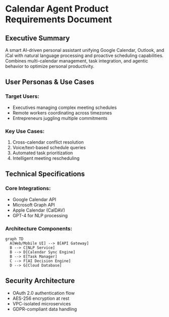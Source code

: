 # Calendar Agent Product Requirements Document

## Executive Summary
A smart AI-driven personal assistant unifying Google Calendar, Outlook, and iCal with natural language processing and proactive scheduling capabilities. Combines multi-calendar management, task integration, and agentic behavior to optimize personal productivity.

## User Personas & Use Cases
### Target Users:
- Executives managing complex meeting schedules
- Remote workers coordinating across timezones
- Entrepreneurs juggling multiple commitments

### Key Use Cases:
1. Cross-calendar conflict resolution
2. Voice/text-based schedule queries
3. Automated task prioritization
4. Intelligent meeting rescheduling

## Technical Specifications
### Core Integrations:
- Google Calendar API
- Microsoft Graph API
- Apple Calendar (CalDAV)
- GPT-4 for NLP processing

### Architecture Components:
```mermaid
graph TD
  A[Web/Mobile UI] --> B[API Gateway]
  B --> C[NLP Service]
  B --> D[Calendar Sync Engine]
  B --> E[Task Manager]
  C --> F[AI Decision Engine]
  D --> G[Cloud Database]
```

## Security Architecture
- OAuth 2.0 authentication flow
- AES-256 encryption at rest
- VPC-isolated microservices
- GDPR-compliant data handling
